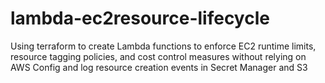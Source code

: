 # lambda-ec2resource-lifecycle
Using terraform to create Lambda functions to enforce EC2 runtime limits, resource tagging policies, and cost control measures without relying on AWS Config and log resource creation events in Secret Manager and S3
